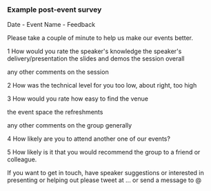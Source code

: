 ### Example post-event survey

Date - Event Name - Feedback

Please take a couple of minute to help us make our events better.

1 How would you rate
 the speaker's knowledge
 the speaker's delivery/presentation
 the slides and demos
 the session overall
 
 any other comments on the session
 
2 How was the technical level for you
too low, about right, too high


3 How would you rate 
how easy to find the venue

the event space
the refreshments

any other comments on the group generally

4 How likely are you to attend another one of our events?

5 How likely is it that you would recommend the group to a friend or colleague.


If you want to get in touch, have speaker suggestions or interested in presenting or helping out please tweet at ... or send a message to @

